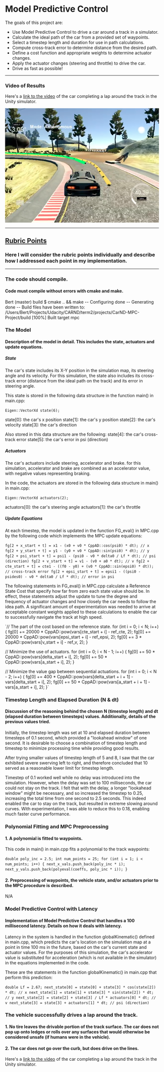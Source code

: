 # Model Predictive Control

The goals of this project are:

* Use Model Predictive Control to drive a car around a track in a simulator.
* Calculate the ideal path of the car from a provided set of waypoints.
* Select a timestep length and duration for use in path calculations.
* Compute cross-track error to determine distance from the desired path.
* Define a cost function and appropriate weights to determine actuator changes.
* Apply the actuator changes (steering and throttle) to drive the car.
* Drive as fast as possible!

---

### Video of Results

Here's a [link to the video](https://github.com/bertciccone/CarND-MPC-Project/blob/master/video/mpc_video.mov) of the car completing a lap around the track in the Unity simulator.

![MPC Video](https://github.com/bertciccone/CarND-MPC-Project/blob/master/img/Screen%20Shot%202017-12-11%20at%2010.48.12%20AM.png)

---

## [Rubric Points](https://review.udacity.com/#!/rubrics/896/view)

### Here I will consider the rubric points individually and describe how I addressed each point in my implementation.  

---

### The code should compile.

#### Code must compile without errors with cmake and make.

Bert (master) build $ cmake .. && make
-- Configuring done
-- Generating done
-- Build files have been written to: /Users/Bert/Projects/Udacity/CARND/term2/projects/CarND-MPC-Project/build
[100%] Built target mpc

### The Model

#### Description of the model in detail. This includes the state, actuators and update equations.

##### State

The car's state includes its X-Y position in the simulation map, its steering angle and its velocity. For this simulation, the state also includes its cross-track error (distance from the ideal path on the track) and its error in steering angle.

This state is stored in the following data structure in the function main() in main.cpp:

`Eigen::VectorXd state(6);`

state[0]: the car's x position
state[1]: the car's y position
state[2]: the car's velocity
state[3]: the car's direction

Also stored in this data structure are the following:
state[4]: the car's cross-track error
state[5]: the car's error in psi (direction)

##### Actuators

The car's actuators include steering, accelerator and brake. for this simulation, accelerator and brake are combined as an accelerator value, with negative values representing braking.

In the code, the actuators are stored in the following data structure in main() in main.cpp:

`Eigen::VectorXd actuators(2);`

actuators[0]: the car's steering angle
actuators[1]: the car's throttle

##### Update Equations

At each timestep, the model is updated in the function FG_eval() in MPC.cpp by the following code which implements the MPC update equations:

`fg[2 + x_start + t] = x1 - (x0 + v0 * CppAD::cos(psi0) * dt); // x
fg[2 + y_start + t] = y1 - (y0 + v0 * CppAD::sin(psi0) * dt); // y
fg[2 + psi_start + t] = psi1 - (psi0 - v0 * delta0 / Lf * dt); // psi (direction)
fg[2 + v_start + t] = v1 - (v0 + a0 * dt); // v
fg[2 + cte_start + t] =
    cte1 - ((f0 - y0) + (v0 * CppAD::sin(epsi0) * dt)); // cross-track error
fg[2 + epsi_start + t] =
    epsi1 - ((psi0 - psides0) - v0 * delta0 / Lf * dt); // error in psi`

The following statements in FG_eval() in MPC.cpp calculate a Reference State Cost that specify how far from zero each state value should be. In effect, these statements adjust the update to tune the degree and frequency of actuator changes and how closely the car needs to follow the idea path. A significant amount of experimentation was needed to arrive at acceptable constant weights applied to these calculations to enable the car to successfully navigate the track at high speed.

`// The part of the cost based on the reference state.
for (int i = 0; i < N; i++) {
  fg[0] += 20000 * CppAD::pow(vars[cte_start + i] - ref_cte, 2);
  fg[0] += 20000 * CppAD::pow(vars[epsi_start + i] - ref_epsi, 2);
  fg[0] += 3 * CppAD::pow(vars[v_start + i] - ref_v, 2);
}

// Minimize the use of actuators.
for (int i = 0; i < N - 1; i++) {
  fg[0] += 50 * CppAD::pow(vars[delta_start + i], 2);
  fg[0] += 50 * CppAD::pow(vars[a_start + i], 2);
}

// Minimize the value gap between sequential actuations.
for (int i = 0; i < N - 2; i++) {
  fg[0] += 400 *
           CppAD::pow(vars[delta_start + i + 1] - vars[delta_start + i], 2);
  fg[0] += 50 * CppAD::pow(vars[a_start + i + 1] - vars[a_start + i], 2);
}`

### Timestep Length and Elapsed Duration (N & dt)

#### Discussion of the reasoning behind the chosen N (timestep length) and dt (elapsed duration between timesteps) values. Additionally, details of the previous values tried.

Initially, the timestep length was set at 10 and elapsed duration between timesteps of 0.1 second, which provided a "lookahead window" of one second. It is desirable to choose a combination of timestep length and timestep to minimize processing time while providing good results.

After trying smaller values of timestep length of 5 and 8, I saw that the car exhibited severe swerving left to right, and therefore concluded that 10 served as a reasonable lower limit for timestep length.

Timestep of 0.1 worked well while no delay was introduced into the simulation. However, when the delay was set to 100 milliseconds, the car could not stay on the track. I felt that with the delay, a longer "lookahead window" might be necessary, and so increased the timestep to 0.25, increasing the total time from one second to 2.5 seconds. This indeed enabled the car to stay on the track, but resulted in extreme slowing around curves. With experimentation, I was able to reduce this to 0.18, enabling much faster curve performance.

### Polynomial Fitting and MPC Preprocessing

#### 1. A polynomial is fitted to waypoints.

This code in main() in main.cpp fits a polynomial to the track waypoints:

`double poly_inc = 2.5;
int num_points = 25;
for (int i = 1; i < num_points; i++) {
  next_x_vals.push_back(poly_inc * i);
  next_y_vals.push_back(polyeval(coeffs, poly_inc * i));
}`

#### 2. Preprocessing of waypoints, the vehicle state, and/or actuators prior to the MPC procedure is described.

N/A

### Model Predictive Control with Latency

#### Implementation of Model Predictive Control that handles a 100 millisecond latency. Details on how it deals with latency.

Latency in the system is handled in the function globalKinematic() defined in main.cpp, which predicts the car's location on the simulation map at a point in time 100 ms in the future, based on the car's current state and actuator values. For the purposes of this simulation, the car's accelerator value is substituted for acceleration (which is not available in the simulator) in the equations implemented in the code.

These are the statements in the function globalKinematic() in main.cpp that perform this prediction:

`double Lf = 2.67;
next_state[0] = state[0] + state[3] * cos(state[2]) * dt; // x
next_state[1] = state[1] + state[3] * sin(state[2]) * dt; // y
next_state[2] = state[2] + state[3] / Lf * actuators[0] * dt; // v
next_state[3] = state[3] + actuators[1] * dt; // psi (direction)`

### The vehicle successfully drives a lap around the track.

#### 1. No tire leaves the drivable portion of the track surface. The car does not pop up onto ledges or rolls over any surfaces that would otherwise be considered unsafe (if humans were in the vehicle).
#### 2. The car does not go over the curb, but does drive on the lines.

Here's a [link to the video](https://github.com/bertciccone/CarND-MPC-Project/blob/master/video/mpc_video.mov) of the car completing a lap around the track in the Unity simulator.
